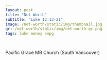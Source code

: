 ```yaml
---
layout: post
title: "Net Worth"
subtitle: "Luke 12:13-21"
image: /net-worth/static/img/thumbnail.jpg
qr: /net-worth/static/img/net-worth-qr.png
tags: luke money svpg

---
```

Pacific Grace MB Church (South Vancouver)